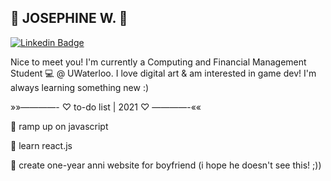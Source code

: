 ## 🌸 JOSEPHINE W. 🌸

[![Linkedin Badge](https://img.shields.io/badge/-@josephinew-blue?style=flat&logo=Linkedin&logoColor=white&https://www.linkedin.com/in/josephine-w/)](https://www.linkedin.com/in/josephine-w/)

Nice to meet you! I'm currently a Computing and Financial Management Student 💻 @ UWaterloo. I love digital art & am interested in game dev! I'm always learning something new :)

»»————- ♡ to-do list | 2021 ♡ ————-««
 
 🍒 ramp up on javascript
 
 🍒 learn react.js
 
 🍒 create one-year anni website for boyfriend (i hope he doesn't see this! ;))

<!--
**josephine-w/josephine-w** is a ✨ _special_ ✨ repository because its `README.md` (this file) appears on your GitHub profile.

Here are some ideas to get you started:

- 🔭 I’m currently working on ...
- 🌱 I’m currently learning ...
- 👯 I’m looking to collaborate on ...
- 🤔 I’m looking for help with ...
- 💬 Ask me about ...
- 📫 How to reach me: ...
- 😄 Pronouns: ...
- ⚡ Fun fact: ...
-->
